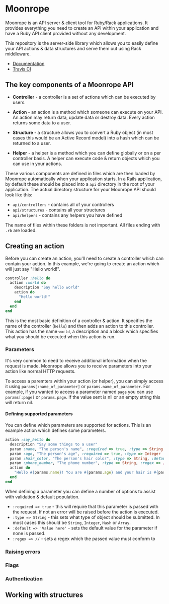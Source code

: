 # Moonrope

Moonrope is an API server & client tool for Ruby/Rack applications. It
provides everything you need to create an API within your application and 
have a Ruby API client provided without any development.

This repository is the server-side library which allows you to easily define
your API actions & data structures and serve them out using Rack middleware.

* [Documentation](http://rdoc.info/github/viaduct/moonrope/master/frames)
* [Travis CI](https://travis-ci.org/viaduct/moonrope)

## The key components of a Moonrope API

* **Controller** - a controller is a set of actions which can be executed by
  users.

* **Action** - an action is a method which someone can execute on your API. An
  action may return data, update data or destroy data. Every action returns
  some data to a user.

* **Structure** - a structure allows you to convert a Ruby object (in most 
  cases this would be an Active Record model) into a hash which can be returned
  to a user.

* **Helper** - a helper is a method which you can define globally or on a 
  per controller basis. A helper can execute code & return objects which you
  can use in your actions.
  
These various components are defined in files which are then loaded by 
Moonrope automatically when your application starts. In a Rails application,
by default these should be placed into a `api` directory in the root of
your application. The actual directory structure for your Moonrope API should
look like this:

* `api/controllers` - contains all of your controllers
* `api/structures` - contains all your structures
* `api/helpers` - contains any helpers you have defined

The name of files within these folders is not important. All files ending with
`.rb` are loaded.

## Creating an action

Before you can create an action, you'll need to create a controller which can
contain your action. In this example, we're going to create an action which
will just say "Hello world!".

```ruby
controller :hello do
  action :world do
    description "Say hello world"
    action do
      "Hello world!"
    end
  end
end
```

This is the most basic definition of a controller & action. It specifies the 
name of the controller (`hello`) and then adds an action to this controller. 
This action has the name `world`, a description and a block which specifies
what you should be executed when this action is run.

### Parameters

It's very common to need to receive additional information when the request
is made. Moonrope allows you to receive parameters into your action like
normal HTTP requests.

To access a paremters within your action (or helper), you can simply access
it using `params[:name_of_parameter]` or `params.name_of_parameter`. For example,
if you wanted to access a parameter named `page` you can use `params[:page]` or
`params.page`. If the value sent is nil or an empty string this will return nil.

#### Defining supported parameters

You can define which parameters are supported for actions. This is an example
action which defines some parameters.

```ruby
action :say_hello do
  description "Say some things to a user"
  param :name, "The person's name", :required => true, :type => String
  param :age, "The person's age", :required => true, :type => Integer
  param :hair_color, "The person's hair color", :type => String, :default => 'Unknown'
  param :phone_number, "The phone number", :type => String, :regex => /\A\+[\d\s]+\z/
  action do
    "Hello #{params.name}! You are #{params.age} and your hair is #{params.hair_color}!"
  end
end
```

When defining a parameter you can define a number of options to assist with 
validation & default population. 

* `:required => true` - this will require that this parameter is passed with
  the request. If not an error will be raised before the action is executed.
* `:type => String` - this sets what type of object should be submitted. In 
  most cases this should be `String`, `Integer`, `Hash` or `Array`.
* `:default => 'Value here'` - sets the default value for the parameter if
  none is passed. 
* `:regex => //` - sets a regex which the passed value must conform to

### Raising errors

### Flags

### Authentication

## Working with structures


